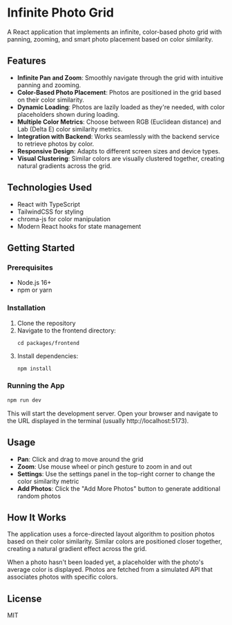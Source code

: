 # Infinite Photo Grid

A React application that implements an infinite, color-based photo grid with panning, zooming, and smart photo placement based on color similarity.

## Features

- **Infinite Pan and Zoom**: Smoothly navigate through the grid with intuitive panning and zooming.
- **Color-Based Photo Placement**: Photos are positioned in the grid based on their color similarity.
- **Dynamic Loading**: Photos are lazily loaded as they're needed, with color placeholders shown during loading.
- **Multiple Color Metrics**: Choose between RGB (Euclidean distance) and Lab (Delta E) color similarity metrics.
- **Integration with Backend**: Works seamlessly with the backend service to retrieve photos by color.
- **Responsive Design**: Adapts to different screen sizes and device types.
- **Visual Clustering**: Similar colors are visually clustered together, creating natural gradients across the grid.

## Technologies Used

- React with TypeScript
- TailwindCSS for styling
- chroma-js for color manipulation
- Modern React hooks for state management

## Getting Started

### Prerequisites

- Node.js 16+ 
- npm or yarn

### Installation

1. Clone the repository
2. Navigate to the frontend directory:
   ```
   cd packages/frontend
   ```
3. Install dependencies:
   ```
   npm install
   ```

### Running the App

```bash
npm run dev
```

This will start the development server. Open your browser and navigate to the URL displayed in the terminal (usually http://localhost:5173).

## Usage

- **Pan**: Click and drag to move around the grid
- **Zoom**: Use mouse wheel or pinch gesture to zoom in and out
- **Settings**: Use the settings panel in the top-right corner to change the color similarity metric
- **Add Photos**: Click the "Add More Photos" button to generate additional random photos

## How It Works

The application uses a force-directed layout algorithm to position photos based on their color similarity. Similar colors are positioned closer together, creating a natural gradient effect across the grid.

When a photo hasn't been loaded yet, a placeholder with the photo's average color is displayed. Photos are fetched from a simulated API that associates photos with specific colors.

## License

MIT
